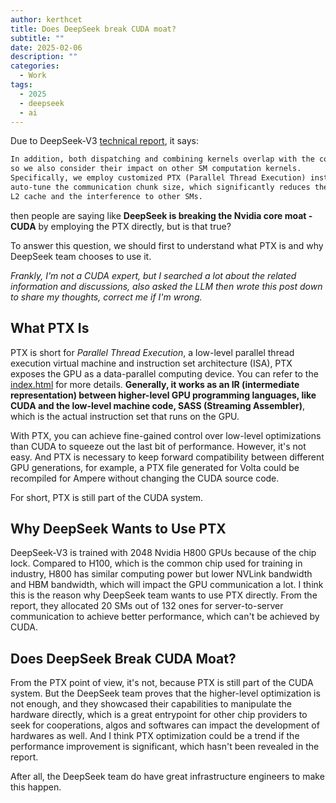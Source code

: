 ```yaml
---
author: kerthcet
title: Does DeepSeek break CUDA moat?
subtitle: ""
date: 2025-02-06
description: ""
categories:
  - Work
tags:
  - 2025
  - deepseek
  - ai
---
```


Due to DeepSeek-V3 [technical report](https://www.alphaxiv.org/pdf/2412.19437), it says:

```md
In addition, both dispatching and combining kernels overlap with the computation stream,
so we also consider their impact on other SM computation kernels.
Specifically, we employ customized PTX (Parallel Thread Execution) instructions and
auto-tune the communication chunk size, which significantly reduces the use of the
L2 cache and the interference to other SMs.
```

then people are saying like **DeepSeek is breaking the Nvidia core moat - CUDA** by employing the PTX directly, but is that true?

To answer this question, we should first to understand what PTX is and why DeepSeek team chooses to use it.

*Frankly, I'm not a CUDA expert, but I searched a lot about the related information and discussions, also asked the LLM then wrote this post down to share my thoughts, correct me if I'm wrong.*

## What PTX Is

PTX is short for *Parallel Thread Execution*, a low-level parallel thread execution virtual machine and instruction set architecture (ISA), PTX exposes the GPU as a data-parallel computing device. You can refer to the [index.html](https://docs.nvidia.com/cuda/parallel-thread-execution/index.html#) for more details. **Generally, it works as an IR (intermediate representation) between higher-level GPU programming languages, like CUDA and the low-level machine code, SASS (Streaming Assembler)**, which is the actual instruction set that runs on the GPU.

With PTX, you can achieve fine-gained control over low-level optimizations than CUDA to squeeze out the last bit of performance. However, it's not easy. And PTX is necessary to keep forward compatibility between different GPU generations, for example, a PTX file generated for Volta could be recompiled for Ampere without changing the CUDA source code.

For short, PTX is still part of the CUDA system.

## Why DeepSeek Wants to Use PTX

DeepSeek-V3 is trained with 2048 Nvidia H800 GPUs because of the chip lock. Compared to H100, which is the common chip used for training in industry, H800 has similar computing power but lower NVLink bandwidth and HBM bandwidth, which will impact the GPU communication a lot. I think this is the reason why DeepSeek team wants to use PTX directly. From the report, they allocated 20 SMs out of 132 ones for server-to-server communication to achieve better performance, which can't be achieved by CUDA.

## Does DeepSeek Break CUDA Moat?

From the PTX point of view, it's not, because PTX is still part of the CUDA system. But the DeepSeek team proves that the higher-level optimization is not enough, and they showcased their capabilities to manipulate the hardware directly, which is a great entrypoint for other chip providers to seek for cooperations, algos and softwares can impact the development of hardwares as well. And I think PTX optimization could be a trend if the performance improvement is significant, which hasn't been revealed in the report.

After all, the DeepSeek team do have great infrastructure engineers to make this happen.
